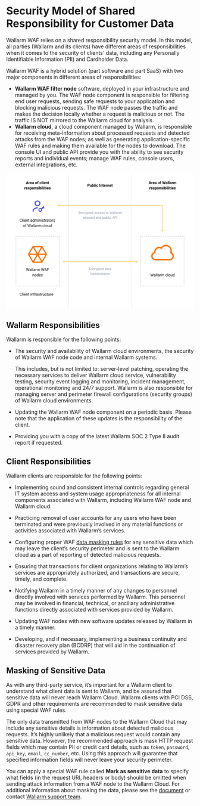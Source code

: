 # Security Model of Shared Responsibility for Customer Data

Wallarm WAF relies on a shared responsibility security model. In this model, all parties (Wallarm and its clients) have different areas of responsibilities when it comes to the security of clients' data, including any Personally Identifiable Information (PII) and Cardholder Data.

Wallarm WAF is a hybrid solution (part software and part SaaS) with two major components in different areas of responsibilities:

* **Wallarm WAF filter node** software, deployed in your infrastructure and managed by you. The WAF node component is responsible for filtering end user requests, sending safe requests to your application and blocking malicious requests. The WAF node passes the traffic and makes the decision locally whether a request is malicious or not. The traffic IS NOT mirrored to the Wallarm cloud for analysis.
* **Wallarm cloud**, a cloud component managed by Wallarm, is responsible for receiving meta-information about processed requests and detected attacks from the WAF nodes; as well as generating application-specific WAF rules and making them available for the nodes to download. The console UI and public API provide you with the ability to see security reports and individual events; manage WAF rules, console users, external integrations, etc.

![!Responsibilities scheme](../../images/shared-responsibility.png)

## Wallarm Responsibilities

Wallarm is responsible for the following points:

* The security and availability of Wallarm cloud environments, the security of Wallarm WAF node code and internal Wallarm systems.

    This includes, but is not limited to: server-level patching, operating the necessary services to deliver Wallarm cloud service, vulnerability testing, security event logging and monitoring, incident management, operational monitoring and 24/7 support. Wallarm is also responsible for managing server and perimeter firewall configurations (security groups) of Wallarm cloud environments.

* Updating the Wallarm WAF node component on a periodic basis. Please note that the application of these updates is the responsibility of the client.

* Providing you with a copy of the latest Wallarm SOC 2 Type II audit report if requested.

## Client Responsibilities

Wallarm clients are responsible for the following points:

* Implementing sound and consistent internal controls regarding general IT system access and system usage appropriateness for all internal components associated with Wallarm, including Wallarm WAF node and Wallarm cloud.

* Practicing removal of user accounts for any users who have been terminated and were previously involved in any material functions or activities associated with Wallarm’s services.

* Configuring proper WAF [data masking rules](#masking-of-sensitive-data) for any sensitive data which may leave the client’s security perimeter and is sent to the Wallarm cloud as a part of reporting of detected malicious requests.

* Ensuring that transactions for client organizations relating to Wallarm’s services are appropriately authorized, and transactions are secure, timely, and complete.

* Notifying Wallarm in a timely manner of any changes to personnel directly involved with services performed by Wallarm. This personnel may be involved in financial, technical, or ancillary administrative functions directly associated with services provided by Wallarm.

* Updating WAF nodes with new software updates released by Wallarm in a timely manner.

* Developing, and if necessary, implementing a business continuity and disaster recovery plan (BCDRP) that will aid in the continuation of services provided by Wallarm.

## Masking of Sensitive Data

As with any third-party service, it’s important for a Wallarm client to understand what client data is sent to Wallarm, and be assured that sensitive data will never reach Wallarm Cloud. Wallarm clients with PCI DSS, GDPR and other requirements are recommended to mask sensitive data using special WAF rules.

The only data transmitted from WAF nodes to the Wallarm Cloud that may include any sensitive details is information about detected malicious requests. It’s highly unlikely that a malicious request would contain any sensitive data. However, the recommended approach is mask HTTP request fields which may contain PII or credit card details, such as `token`, `password`, `api_key`, `email`, `cc_number`, etc. Using this approach will guarantee that specified information fields will never leave your security perimeter.

You can apply a special WAF rule called **Mark as sensitive data** to specify what fields (in the request URI, headers or body) should be omitted when sending attack information from a WAF node to the Wallarm Cloud. For additional information about masking the data, please see the [document](../../user-guides/rules/sensitive-data-rule.md) or contact [Wallarm support team](mailto:request@wallarm.com).